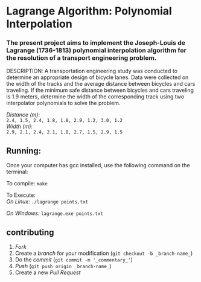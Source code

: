 <!DOCTYPE html>
<html>
      <head> 
            <h1> Lagrange Algorithm: Polynomial Interpolation </h1>
            <h3> The present project aims to implement the Joseph-Louis de Lagrange (1736-1813) polynomial                                    interpolation algorithm for the resolution of a transport engineering problem.</h3>
      </head>
      <body>
            <p> DESCRIPTION: A transportation engineering study was conducted to determine an appropriate design of bicycle                   lanes. Data were collected on the width of the tracks and the average distance between bicycles and cars                     traveling. If the minimum safe distance between bicycles and cars traveling is 1.9 meters, determine the                    width of the corresponding track using two interpolator polynomials to solve the problem. </ p>
      </body>
</html>

_Distance (m)_: <br />
`2.4, 1.5, 2.4, 1.8, 1.8, 2.9, 1.2, 3.0, 1.2` <br />
_Width (m)_: <br />
`2.9, 2.1, 2.4, 2.1, 1.8, 2.7, 1.5, 2.9, 1.5` 


## Running:

Once your computer has gcc installed, use the following command on the terminal:

To compile:
      `make`
      
To Execute:      
   _On Linux:_ `./lagrange points.txt`
            
   _On Windows:_ `lagrange.exe points.txt` 
           

## contributing
1. _Fork_ <br />
2. Create a _branch_ for your modification (`git checkout -b _branch-name_`) <br />
3. Do the _commit_ (`git commit -m '_commentary_'`) <br />
4. _Push_ (`git push origin _branch-name_`) <br />
5. Create a new _Pull Request_ <br />


